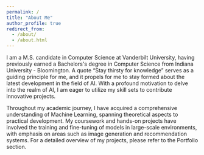 ```yaml
---
permalink: /
title: "About Me"
author_profile: true
redirect_from: 
  - /about/
  - /about.html
---
```


I am a M.S. candidate in Computer Science at Vanderbilt University, having previously earned a Bachelors's degree in Computer Science from Indiana University - Bloomington. A quote “Stay thirsty for knowledge” serves as a guiding principle for me, and it propels for me to stay formed about the latest development in the field of AI. With a profound motivation to delve into the realm of AI, I am eager to utilize my skill sets to contribute innovative projects.

Throughout my academic journey, I have acquired a comprehensive understanding of Machine Learning, spanning theoretical aspects to practical development. My coursework and hands-on projects have involved the training and fine-tuning of models in large-scale environments, with emphasis on areas such as image generation and recommendation systems. For a detailed overview of my projects, please refer to the Portfolio section.




